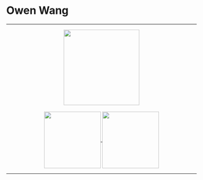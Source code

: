 # Owen Wang

<div align="center">

---

<div>
  <a>
    <img height=200 align="center" src="https://github-readme-stats.vercel.app/api/top-langs?username=wang-owen&theme=dark&hide_border=true&layout=compact&langs_count=10" />
  </a>
</div>
<br>
<div>
  <a href="https://github.com/wang-owen/Brook">
    <img height=150 align="center" src="https://github-readme-stats.vercel.app/api/pin?username=wang-owen&repo=Brook&theme=dark&hide_border=true)](https://github.com/wang-owen/Brook" />
  </a>
  <a href="https://github.com/wang-owen/JBKR-Mobile">
    <img height=150 align="center" src="https://github-readme-stats.vercel.app/api/pin?username=wang-owen&repo=JBKR-Mobile&theme=dark&hide_border=true)](https://github.com/wang-owen/JBKR-Mobile" />
  </a>
</div>

---

</div>

